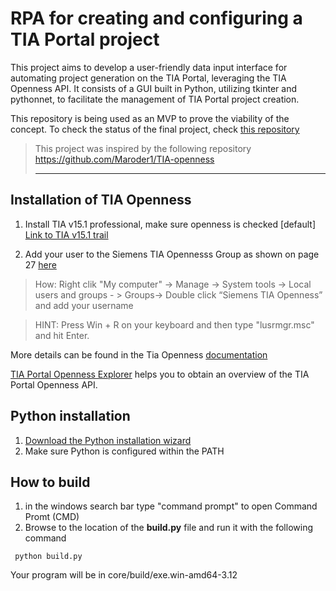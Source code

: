 # RPA for creating and configuring a TIA Portal project   
This project aims to develop a user-friendly data input interface for automating project generation on the TIA Portal, leveraging the TIA Openness API. It consists of a GUI built in Python, utilizing tkinter and pythonnet, to facilitate the management of TIA Portal project creation.

This repository is being used as an MVP to prove the viability of the concept. To check the status of the final project, check [this repository](https://github.com/DankoCaboski/RPA-Tia-openness)
>
    
> This project was inspired by the following repository
https://github.com/Maroder1/TIA-openness
> <hr>


 


## Installation of TIA Openness

 1. Install TIA v15.1 professional, make sure openness is checked [default]
	[Link to TIA v15.1 trail](https://support.industry.siemens.com/cs/ww/en/view/109761045)

 2. Add your user to the Siemens TIA Opennesss Group as shown on page 27 [here](https://cache.industry.siemens.com/dl/files/163/109477163/att_926042/v1/TIAPortalOpennessenUS_en-US.pdf)

 > How: Right clik "My computer" -> Manage -> System tools -> Local users and groups - > Groups-> Double click “Siemens TIA Openness” and add your username
 
> HINT: Press Win + R on your keyboard and then type "lusrmgr.msc" and hit Enter.

More details can be found in the Tia Openness [documentation](https://support.industry.siemens.com/cs/document/109792902/tia-portal-openness-automation-of-engineering-workflows?dti=0&lc=en-WW)

[TIA Portal Openness Explorer](https://support.industry.siemens.com/cs/document/109760816/tia-portal-openness-explorer?dti=0&lc=en-BR) helps you to obtain an overview of the TIA Portal Openness API.

## Python installation
 1. [Download the Python installation wizard](https://www.python.org/downloads)
 2. Make sure Python is configured within the PATH 


## How to build
 1. in the windows search bar type "command prompt" to open Command Promt (CMD)
 2. Browse to the location of the **build.py** file and run it with the following command


```
 python build.py
```
Your program will be in core/build/exe.win-amd64-3.12

